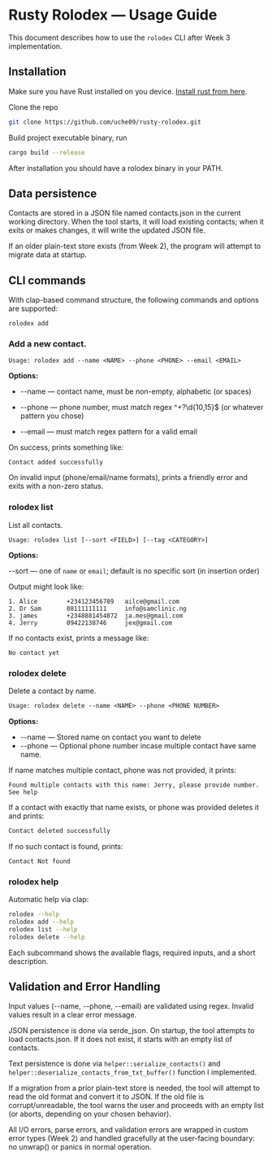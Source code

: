 # Rusty Rolodex — Usage Guide

This document describes how to use the `rolodex` CLI after Week 3 implementation.

## Installation
Make sure you have Rust installed on you device. [Install rust from here](https://www.rust-lang.org/tools/install).  

Clone the repo

```bash
git clone https://github.com/uche09/rusty-rolodex.git
```

Build project executable binary, run
```bash
cargo build --release
```

After installation you should have a rolodex binary in your PATH.

## Data persistence

Contacts are stored in a JSON file named contacts.json in the current working directory. When the tool starts, it will load existing contacts; when it exits or makes changes, it will write the updated JSON file.

If an older plain-text store exists (from Week 2), the program will attempt to migrate data at startup.

## CLI commands

With clap-based command structure, the following commands and options are supported:

`rolodex add`

### Add a new contact.

```text
Usage: rolodex add --name <NAME> --phone <PHONE> --email <EMAIL>

```

**Options:**

- --name <NAME> — contact name, must be non-empty, alphabetic (or spaces)

- --phone <PHONE> — phone number, must match regex ^\+?\d{10,15}$ (or whatever pattern you chose)

- --email <EMAIL> — must match regex pattern for a valid email

On success, prints something like:
```text
Contact added successfully
```

On invalid input (phone/email/name formats), prints a friendly error and exits with a non-zero status.


### rolodex list

List all contacts.

```text
Usage: rolodex list [--sort <FIELD>] [--tag <CATEGORY>]
```

**Options:**

--sort <FIELD> — one of `name` or `email`; default is no specific sort (in insertion order)

Output might look like:

```text
1. Alice        +234123456789   ailce@gmail.com
2. Dr Sam       08111111111     info@samclinic.ng
3. james        +2348881454872  ja.mes@gmail.com
4. Jerry        09422138746     jex@gmail.com

```
If no contacts exist, prints a message like:
```text
No contact yet
```


### rolodex delete

Delete a contact by name.
```txt
Usage: rolodex delete --name <NAME> --phone <PHONE NUMBER>
```

**Options:**
- --name <NAME> — Stored name on contact you want to delete
- --phone <PHONE NUMBER> — Optional phone number incase multiple contact have same name.


If name matches multiple contact, phone was not provided, it prints:
```text
Found multiple contacts with this name: Jerry, please provide number. See help
```

If a contact with exactly that name exists, or phone was provided deletes it and prints:
```txt
Contact deleted successfully
```

If no such contact is found, prints:
```text
Contact Not found
```

### rolodex help
Automatic help via clap:
```bash
rolodex --help
rolodex add --help
rolodex list --help
rolodex delete --help
```
Each subcommand shows the available flags, required inputs, and a short description.


## Validation and Error Handling

Input values (--name, --phone, --email) are validated using regex. Invalid values result in a clear error message.

JSON persistence is done via serde_json. On startup, the tool attempts to load contacts.json. If it does not exist, it starts with an empty list of contacts.

Text persistence is done via `helper::serialize_contacts()` and `helper::deserialize_contacts_from_txt_buffer()` function I implemented.

If a migration from a prior plain-text store is needed, the tool will attempt to read the old format and convert it to JSON. If the old file is corrupt/unreadable, the tool warns the user and proceeds with an empty list (or aborts, depending on your chosen behavior).

All I/O errors, parse errors, and validation errors are wrapped in custom error types (Week 2) and handled gracefully at the user-facing boundary: no unwrap() or panics in normal operation.